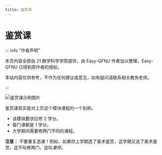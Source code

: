 ```yaml
---
title: 鉴赏课
---
```


# 鉴赏课

::: info "作者声明"

本页内容全部由 21 数学科学学院提供，由 Easy-QFNU 作者加以整理，Easy-QFNU 已得到原作者的授权。

本站内容仅供参考，不作为任何建议或意见，如有疑问请联系相关教务老师。

:::

![鉴赏课示例图片](https://picx.zhimg.com/80/v2-f0a2d8a78f8bc2ac9d163c008b33c18d.png)

鉴赏课其实是对上页这个模块课程的一个别称。

- 该模块要求应修 2 学分。
- 每门课都是 1 学分。
- 大学期间需要修两门不同的课程。

**注意：** 不要重复选课！例如，如果你上学期选了美术鉴赏，这学期又选了美术鉴赏，这不叫修两门，这叫*重修*。